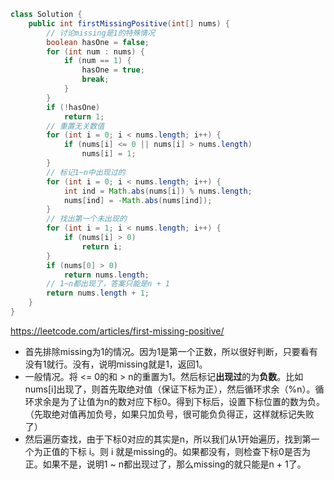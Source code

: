 ``` java
class Solution {
    public int firstMissingPositive(int[] nums) {
        // 讨论missing是1的特殊情况
        boolean hasOne = false;
        for (int num : nums) {
            if (num == 1) {
                hasOne = true;
                break;
            }
        }
        if (!hasOne)
            return 1;
        // 重置无关数值
        for (int i = 0; i < nums.length; i++) {
            if (nums[i] <= 0 || nums[i] > nums.length)
                nums[i] = 1;
        }
        // 标记1~n中出现过的
        for (int i = 0; i < nums.length; i++) {
            int ind = Math.abs(nums[i]) % nums.length;
            nums[ind] = -Math.abs(nums[ind]);
        }
        // 找出第一个未出现的
        for (int i = 1; i < nums.length; i++) {
            if (nums[i] > 0)
                return i;
        }
        if (nums[0] > 0)
            return nums.length;
        // 1~n都出现了，答案只能是n + 1
        return nums.length + 1;
    }
}
```

https://leetcode.com/articles/first-missing-positive/

* 首先排除missing为1的情况。因为1是第一个正数，所以很好判断，只要看有没有1就行。没有，说明missing就是1，返回1。
* 一般情况。将 <= 0的和 > n的重置为1。然后标记**出现过**的为**负数**。比如nums[i]出现了，则首先取绝对值（保证下标为正），然后循环求余（%n）。循环求余是为了让值为n的数对应下标0。得到下标后，设置下标位置的数为负。（先取绝对值再加负号，如果只加负号，很可能负负得正，这样就标记失败了）
* 然后遍历查找，由于下标0对应的其实是n，所以我们从1开始遍历，找到第一个为正值的下标 i。则 i 就是missing的。如果都没有，则检查下标0是否为正。如果不是，说明1 ~ n都出现过了，那么missing的就只能是n + 1了。

